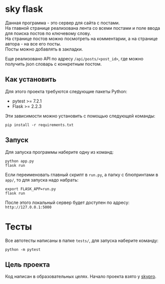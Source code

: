 # sky flask

Данная программа - это сервер для сайта с постами.\
На главной странице реализована лента со всеми постами и поле ввода для поиска постов по ключевому слову.\
На странице постов можно посмотреть на комментарии, а на странице автора - на все его посты.\
Посты можно добавлять в закладки.

Еще реализовано API по адресу `/api/posts/<post_id>`, где можно получить json словарь с конкретным постом.


## Как установить

Для этого проекта требуются следующие пакеты Python:

- pytest >= 7.2.1
- Flask >= 2.2.3

Эти зависимости можно установить с помощью следующей команды:

```
pip install -r requirements.txt
```


## Запуск

Для запуска программы наберите одну из команд:

```
python app.py
flask run
```

Если переименовать главный скрипт в `run.py`, а папку с блюпринтами в `app/`, то для запуска надо набрать:

```
export FLASK_APP=run.py
flask run
```

После этого локальный сервер будет доступен по адресу: `http://127.0.0.1:5000`


# Тесты

Все автотесты написаны в папке `tests/`, для запуска наберите команду:

```
python -m pytest
```

## Цель проекта

Код написан в образовательных целях. Начало проекта взято у [skypro](https://github.com/skypro-008/coursework2_source).
